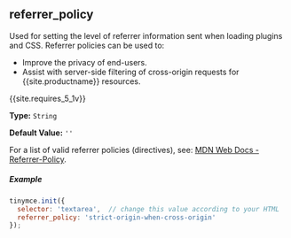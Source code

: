 ## referrer_policy

Used for setting the level of referrer information sent when loading plugins and CSS. Referrer policies can be used to:

* Improve the privacy of end-users.
* Assist with server-side filtering of cross-origin requests for {{site.productname}} resources.

{{site.requires_5_1v}}

**Type:** `String`

**Default Value:** `''`

For a list of valid referrer policies (directives), see: [MDN Web Docs - Referrer-Policy](https://developer.mozilla.org/en-US/docs/Web/HTTP/Headers/Referrer-Policy).

##### Example

```js
tinymce.init({
  selector: 'textarea',  // change this value according to your HTML
  referrer_policy: 'strict-origin-when-cross-origin'
});
```
